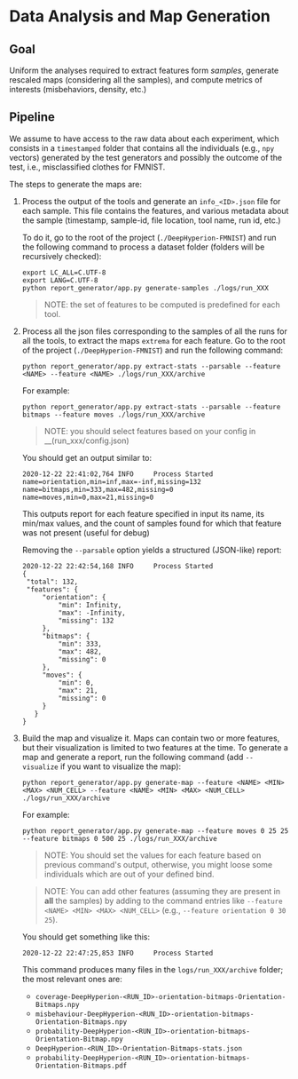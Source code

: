 # Data Analysis and Map Generation

## Goal

Uniform the analyses required to extract features form _samples_, generate rescaled maps (considering all the samples), 
and compute metrics of interests (misbehaviors, density, etc.)

## Pipeline

We assume to have access to the raw data about each experiment, which consists in a `timestamped` folder that
contains all the individuals (e.g., `npy` vectors) generated by the test generators and possibly the outcome of the
test, i.e., misclassified clothes for FMNIST.

The steps to generate the maps are:

1. Process the output of the tools and generate an `info_<ID>.json` file for each sample. This file contains the features, and various metadata about the sample (timestamp, sample-id, file location, tool name, run id, etc.)

   To do it, go to the root of the project (`./DeepHyperion-FMNIST`) and run the following command to process a dataset folder (folders will be recursively checked):

   ```
   export LC_ALL=C.UTF-8
   export LANG=C.UTF-8
   python report_generator/app.py generate-samples ./logs/run_XXX
   ```
   > NOTE: the set of features to be computed is predefined for each tool.
    
    
2. Process all the json files corresponding to the samples of all the runs for all the tools, to extract the maps `extrema` for each feature. Go to the root of the project (`./DeepHyperion-FMNIST`) and run the following command:

   ```
   python report_generator/app.py extract-stats --parsable --feature <NAME> --feature <NAME> ./logs/run_XXX/archive
   ```
   For example:

   ```
   python report_generator/app.py extract-stats --parsable --feature bitmaps --feature moves ./logs/run_XXX/archive
   ```
   > NOTE: you should select features based on your config in __(run_xxx/config.json)

   You should get an output similar to:
  
      ```
      2020-12-22 22:41:02,764 INFO     Process Started
      name=orientation,min=inf,max=-inf,missing=132
      name=bitmaps,min=333,max=482,missing=0
      name=moves,min=0,max=21,missing=0
      ```
      This outputs report for each feature specified in input its name, its min/max values, and the count of samples found for which that feature was not present (useful for debug)

   Removing the `--parsable` option yields a structured (JSON-like) report:

   ```
   2020-12-22 22:42:54,168 INFO     Process Started
   {
    "total": 132,
    "features": {
        "orientation": {
            "min": Infinity,
            "max": -Infinity,
            "missing": 132
        },
        "bitmaps": {
            "min": 333,
            "max": 482,
            "missing": 0
        },
        "moves": {
            "min": 0,
            "max": 21,
            "missing": 0
        }
      }
   }
   ```

3. Build the map and visualize it. Maps can contain two or more features, but their visualization is limited to two features at the time. To generate a map and generate a report, run the following command (add `--visualize` if you want to visualize the map):

   ```
   python report_generator/app.py generate-map --feature <NAME> <MIN> <MAX> <NUM_CELL> --feature <NAME> <MIN> <MAX> <NUM_CELL> ./logs/run_XXX/archive
   ```
   For example:

   ```
   python report_generator/app.py generate-map --feature moves 0 25 25 --feature bitmaps 0 500 25 ./logs/run_XXX/archive
   ```
   > NOTE: You should set the <MIN> <MAX> values for each feature based on previous command's output, otherwise, you might loose some individuals which are out of your defined bind.  
  
   > NOTE: You can add other features (assuming they are present in **all** the samples) by adding to the command entries like `--feature <NAME> <MIN> <MAX> <NUM_CELL>` (e.g., `--feature orientation 0 30 25`).

   You should get something like this:
   
      ```
      2020-12-22 22:47:25,853 INFO     Process Started
      ```
   This command produces many files in the `logs/run_XXX/archive` folder; the most relevant ones are:

   * `coverage-DeepHyperion-<RUN_ID>-orientation-bitmaps-Orientation-Bitmaps.npy`
   * `misbehaviour-DeepHyperion-<RUN_ID>-orientation-bitmaps-Orientation-Bitmaps.npy`
   * `probability-DeepHyperion-<RUN_ID>-orientation-bitmaps-Orientation-Bitmap.npy`
   * `DeepHyperion-<RUN_ID>-Orientation-Bitmaps-stats.json`
   * `probability-DeepHyperion-<RUN_ID>-orientation-bitmaps-Orientation-Bitmaps.pdf`



 
